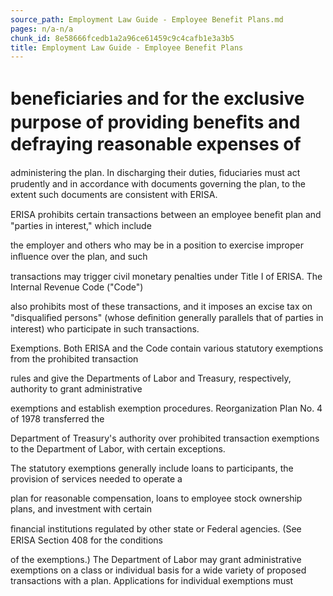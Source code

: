 ```yaml
---
source_path: Employment Law Guide - Employee Benefit Plans.md
pages: n/a-n/a
chunk_id: 8e58666fcedb1a2a96ce61459c9c4cafb1e3a3b5
title: Employment Law Guide - Employee Benefit Plans
---
```

# beneﬁciaries and for the exclusive purpose of providing beneﬁts and defraying reasonable expenses of

administering the plan. In discharging their duties, ﬁduciaries must act prudently and in accordance with documents governing the plan, to the extent such documents are consistent with ERISA.

ERISA prohibits certain transactions between an employee beneﬁt plan and "parties in interest," which include

the employer and others who may be in a position to exercise improper inﬂuence over the plan, and such

transactions may trigger civil monetary penalties under Title I of ERISA. The Internal Revenue Code ("Code")

also prohibits most of these transactions, and it imposes an excise tax on "disqualiﬁed persons" (whose deﬁnition generally parallels that of parties in interest) who participate in such transactions.

Exemptions. Both ERISA and the Code contain various statutory exemptions from the prohibited transaction

rules and give the Departments of Labor and Treasury, respectively, authority to grant administrative

exemptions and establish exemption procedures. Reorganization Plan No. 4 of 1978 transferred the

Department of Treasury's authority over prohibited transaction exemptions to the Department of Labor, with certain exceptions.

The statutory exemptions generally include loans to participants, the provision of services needed to operate a

plan for reasonable compensation, loans to employee stock ownership plans, and investment with certain

ﬁnancial institutions regulated by other state or Federal agencies. (See ERISA Section 408 for the conditions

of the exemptions.) The Department of Labor may grant administrative exemptions on a class or individual basis for a wide variety of proposed transactions with a plan. Applications for individual exemptions must
